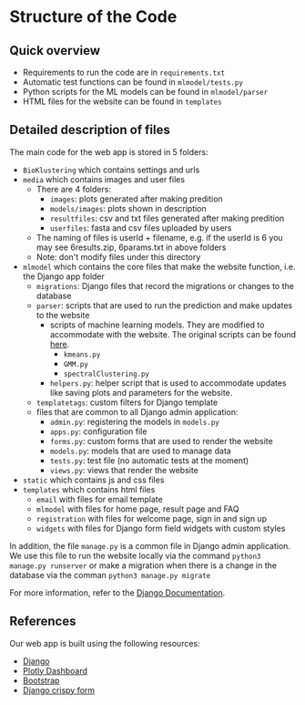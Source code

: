 # Structure of the Code

## Quick overview
- Requirements to run the code are in `requirements.txt`
- Automatic test functions can be found in `mlmodel/tests.py`
- Python scripts for the ML models can be found in `mlmodel/parser`
- HTML files for the website can be found in `templates`

## Detailed description of files

The main code for the web app is stored in 5 folders:

- `BioKlustering` which contains settings and urls
- `media` which contains images and user files
   - There are 4 folders:
      - `images`: plots generated after making predition
      - `models/images`: plots shown in description
      - `resultfiles`: csv and txt files generated after making predition
      - `userfiles`: fasta and csv files uploaded by users
   - The naming of files is userId + filename, e.g. if the userId is 6 you may see 6results.zip, 6params.txt in above folders
   - Note: don't modify files under this directory
- `mlmodel` which contains the core files that make the website function, i.e. the Django app folder
   - `migrations`: Django files that record the migrations or changes to the database
   - `parser`: scripts that are used to run the prediction and make updates to the website
      - scripts of machine learning models. They are modified to accommodate with the website. The original scripts can be found [here](https://github.com/solislemuslab/bioklustering/tree/master/manuscript/scripts).
         - `kmeans.py`
         - `GMM.py`
         - `spectralClustering.py`
      - `helpers.py`: helper script that is used to accommodate updates like saving plots and parameters for the website.
   - `templatetags`: custom filters for Django template
   - files that are common to all Django admin application:
      - `admin.py`: registering the models in `models.py`
      - `apps.py`: configuration file
      - `forms.py`: custom forms that are used to render the website
      - `models.py`: models that are used to manage data
      - `tests.py`: test file (no automatic tests at the moment)
      - `views.py`: views that render the website
- `static` which contains js and css files
- `templates` which contains html files
   - `email` with files for email template
   - `mlmodel` with files for home page, result page and FAQ
   - `registration` with files for welcome page, sign in and sign up
   - `widgets` with files for Django form field widgets with custom styles

In addition, the file `manage.py` is a common file in Django admin application. We use this file to run the website locally via the command `python3 manage.py runserver` or make a migration when there is a change in the database via the comman `python3 manage.py migrate`

For more information, refer to the [Django Documentation](https://docs.djangoproject.com/en).


## References

Our web app is built using the following resources:

- [Django](https://www.djangoproject.com/start/overview/)
- [Plotly Dashboard](https://django-plotly-dash.readthedocs.io/en/latest/)
- [Bootstrap](https://getbootstrap.com/)
- [Django crispy form](https://django-crispy-forms.readthedocs.io/en/latest/)